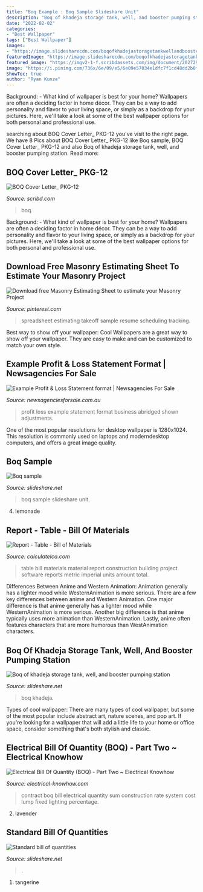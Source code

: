 ```yaml
---
title: "Boq Example : Boq Sample Slideshare Unit"
description: "Boq of khadeja storage tank, well, and booster pumping station"
date: "2022-02-02"
categories:
- "Best Wallpaper"
tags: ["Best Wallpaper"]
images:
- "https://image.slidesharecdn.com/boqofkhadejastoragetankwellandboosterpumpingstation-150707171625-lva1-app6891/95/boq-of-khadeja-storage-tank-well-and-booster-pumping-station-20-638.jpg?cb=1436289413"
featuredImage: "https://image.slidesharecdn.com/boqofkhadejastoragetankwellandboosterpumpingstation-150707171625-lva1-app6891/95/boq-of-khadeja-storage-tank-well-and-booster-pumping-station-20-638.jpg?cb=1436289413"
featured_image: "https://imgv2-1-f.scribdassets.com/img/document/202729804/original/ce0f488d28/1584547936?v=1"
image: "https://i.pinimg.com/736x/6e/09/e5/6e09e57034e1dfc7f1cd48dd2b0f74b8--construction-cost-download.jpg"
ShowToc: true
author: "Ryan Kunze"
---
```



Background: - What kind of wallpaper is best for your home?
Wallpapers are often a deciding factor in home décor. They can be a way to add personality and flavor to your living space, or simply as a backdrop for your pictures. Here, we'll take a look at some of the best wallpaper options for both personal and professional use.

	

		
searching about BOQ Cover Letter_ PKG-12 you've visit to the right page. We have 8 Pics about BOQ Cover Letter_ PKG-12 like Boq sample, BOQ Cover Letter_ PKG-12 and also Boq of khadeja storage tank, well, and booster pumping station. Read more:
		
    
## BOQ Cover Letter_ PKG-12

<img loading=lazy src="https://imgv2-1-f.scribdassets.com/img/document/202729804/original/ce0f488d28/1584547936?v=1" onerror="this.onerror=null;this.src='https://tse3.mm.bing.net/th?id=OIP.M_recccRjgGPK5m2LZCzmQHaJ4&amp;pid=15.1';" alt="BOQ Cover Letter_ PKG-12">

_Source: scribd.com_

>boq. 

	

Background: - What kind of wallpaper is best for your home?
Wallpapers are often a deciding factor in home décor. They can be a way to add personality and flavor to your living space, or simply as a backdrop for your pictures. Here, we'll take a look at some of the best wallpaper options for both personal and professional use.

    
## Download Free Masonry Estimating Sheet To Estimate Your Masonry Project

<img loading=lazy src="https://i.pinimg.com/736x/6e/09/e5/6e09e57034e1dfc7f1cd48dd2b0f74b8--construction-cost-download.jpg" onerror="this.onerror=null;this.src='https://tse1.mm.bing.net/th?id=OIP.AsFs0EYva1soKP-1liBY9AHaEZ&amp;pid=15.1';" alt="Download free Masonry Estimating Sheet to estimate your Masonry Project">

_Source: pinterest.com_

>spreadsheet estimating takeoff sample resume scheduling tracking. 

	

Best way to show off your wallpaper:
Cool Wallpapers are a great way to show off your wallpaper. They are easy to make and can be customized to match your own style.

    
## Example Profit &amp; Loss Statement Format | Newsagencies For Sale

<img loading=lazy src="https://www.newsagenciesforsale.com.au/wp-content/uploads/2019/10/Profit-Loss-Example.jpg" onerror="this.onerror=null;this.src='https://tse2.mm.bing.net/th?id=OIP.UdSAYMgPbzDUOMxXWC-gEwHaKe&amp;pid=15.1';" alt="Example Profit &amp; Loss Statement format | Newsagencies For Sale">

_Source: newsagenciesforsale.com.au_

>profit loss example statement format business abridged shown adjustments. 

	

One of the most popular resolutions for desktop wallpaper is 1280x1024. This resolution is commonly used on laptops and moderndesktop computers, and offers a great image quality.

    
## Boq Sample

<img loading=lazy src="http://image.slidesharecdn.com/boqsample-150622045354-lva1-app6892/95/boq-sample-1-638.jpg?cb=1434949180" onerror="this.onerror=null;this.src='https://tse4.mm.bing.net/th?id=OIP.KONcLwhFHJW64H7yzIdtJwHaKe&amp;pid=15.1';" alt="Boq sample">

_Source: slideshare.net_

>boq sample slideshare unit. 

	

4. lemonade 

    
## Report - Table - Bill Of Materials

<img loading=lazy src="https://calculatelca.com/static-content/software/impact-estimator/help-files/images/table_billOfMaterials.jpg" onerror="this.onerror=null;this.src='https://tse2.mm.bing.net/th?id=OIP.mVrnjuRR823e6OTUPJFSUwHaEj&amp;pid=15.1';" alt="Report - Table - Bill of Materials">

_Source: calculatelca.com_

>table bill materials material report construction building project software reports metric imperial units amount total. 

	

Differences Between Anime and Western Animation: Animation generally has a lighter mood while WesternAnimation is more serious.
There are a few key differences between anime and Western Animation. One major difference is that anime generally has a lighter mood while WesternAnimation is more serious. Another big difference is that anime typically uses more animation than WesternAnimation. Lastly, anime often features characters that are more humorous than WestAnimation characters.

    
## Boq Of Khadeja Storage Tank, Well, And Booster Pumping Station

<img loading=lazy src="https://image.slidesharecdn.com/boqofkhadejastoragetankwellandboosterpumpingstation-150707171625-lva1-app6891/95/boq-of-khadeja-storage-tank-well-and-booster-pumping-station-20-638.jpg?cb=1436289413" onerror="this.onerror=null;this.src='https://tse4.mm.bing.net/th?id=OIP.AAD8mn2ByuI3277tMFI6xgHaKe&amp;pid=15.1';" alt="Boq of khadeja storage tank, well, and booster pumping station">

_Source: slideshare.net_

>boq khadeja. 

	

Types of cool wallpaper:
There are many types of cool wallpaper, but some of the most popular include abstract art, nature scenes, and pop art. If you're looking for a wallpaper that will add a little life to your home or office space, consider something that's both stylish and classic.

    
## Electrical Bill Of Quantity (BOQ) - Part Two ~ Electrical Knowhow

<img loading=lazy src="https://4.bp.blogspot.com/-CAFgh_lY_H8/XLbaYKN8d1I/AAAAAAAABZc/uS8jVsjrwoMk-BXR_D7laAY_hjslBParACLcBGAs/s1600/5.jpg" onerror="this.onerror=null;this.src='https://tse3.mm.bing.net/th?id=OIP.1EkbXz0Fz_vLxmpubwyFBwHaE6&amp;pid=15.1';" alt="Electrical Bill Of Quantity (BOQ) - Part Two ~ Electrical Knowhow">

_Source: electrical-knowhow.com_

>contract boq bill electrical quantity sum construction rate system cost lump fixed lighting percentage. 

	

2. lavender 

    
## Standard Bill Of Quantities

<img loading=lazy src="https://image.slidesharecdn.com/standardbillofquantities-130912074106-phpapp02/95/standard-bill-of-quantities-33-638.jpg?cb=1378971727" onerror="this.onerror=null;this.src='https://tse3.mm.bing.net/th?id=OIP.f9N0JF8NU986smdIr0F25AHaKe&amp;pid=15.1';" alt="Standard bill of quantities">

_Source: slideshare.net_

>. 

	

1. tangerine 

